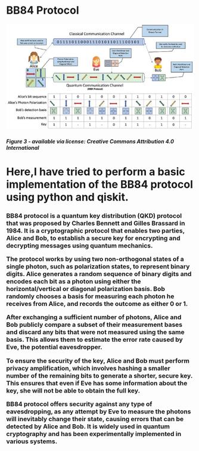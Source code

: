 # BB84 Protocol
<img src="BB84-quantum-key-distribution.png">
<h5>Figure 3 - available via license: Creative Commons Attribution 4.0 International</h5>

<h1>Here,I have tried to perform a basic implementation of the BB84 protocol using python and qiskit.</h1>

<h3>BB84 protocol is a quantum key distribution (QKD) protocol that was proposed by Charles Bennett and Gilles Brassard in 1984. It is a cryptographic protocol that enables two parties, Alice and Bob, to establish a secure key for encrypting and decrypting messages using quantum mechanics.

The protocol works by using two non-orthogonal states of a single photon, such as polarization states, to represent binary digits. Alice generates a random sequence of binary digits and encodes each bit as a photon using either the horizontal/vertical or diagonal polarization basis. Bob randomly chooses a basis for measuring each photon he receives from Alice, and records the outcome as either 0 or 1.

After exchanging a sufficient number of photons, Alice and Bob publicly compare a subset of their measurement bases and discard any bits that were not measured using the same basis. This allows them to estimate the error rate caused by Eve, the potential eavesdropper.

To ensure the security of the key, Alice and Bob must perform privacy amplification, which involves hashing a smaller number of the remaining bits to generate a shorter, secure key. This ensures that even if Eve has some information about the key, she will not be able to obtain the full key.

BB84 protocol offers security against any type of eavesdropping, as any attempt by Eve to measure the photons will inevitably change their state, causing errors that can be detected by Alice and Bob. It is widely used in quantum cryptography and has been experimentally implemented in various systems.</h3>
